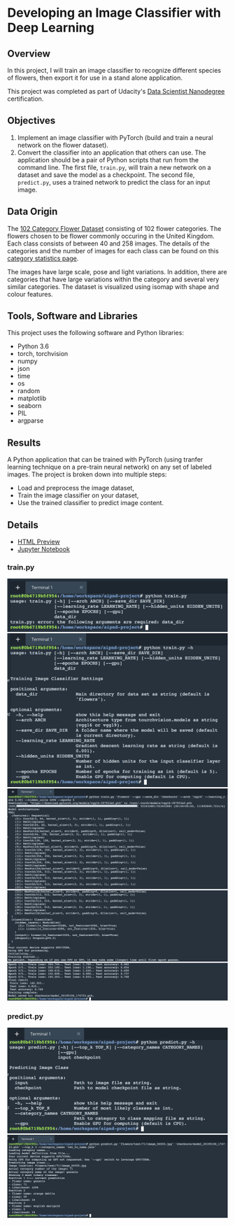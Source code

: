# Developing an Image Classifier with Deep Learning

## Overview
In this project, I will train an image classifier to recognize different species of flowers, then export it for use in a stand alone application.

This project was completed as part of Udacity's [Data Scientist Nanodegree](https://eu.udacity.com/course/data-scientist-nanodegree--nd025) certification.

## Objectives
1. Implement an image classifier with PyTorch (build and train a neural network on the flower dataset).
2. Convert the classifier into an application that others can use. The application should be a pair of Python scripts that run from the command line. The first file, `train.py`, will train a new network on a dataset and save the model as a checkpoint. The second file, `predict.py`, uses a trained network to predict the class for an input image. 

## Data Origin
The [102 Category Flower Dataset](http://www.robots.ox.ac.uk/~vgg/data/flowers/102/index.html) consisting of 102 flower categories. The flowers chosen to be flower commonly occuring in the United Kingdom. Each class consists of between 40 and 258 images. The details of the categories and the number of images for each class can be found on this [category statistics page](http://www.robots.ox.ac.uk/~vgg/data/flowers/102/categories.html).

The images have large scale, pose and light variations. In addition, there are categories that have large variations within the category and several very similar categories. The dataset is visualized using isomap with shape and colour features.


## Tools, Software and Libraries
This project uses the following software and Python libraries:
- Python 3.6
- torch, torchvision
- numpy
- json
- time
- os
- random
- matplotlib
- seaborn
- PIL
- argparse

## Results
A Python application that can be trained with PyTorch (using tranfer learning technique on a pre-train neural network) on any set of labeled images.
The project is broken down into multiple steps:
- Load and preprocess the image dataset,
- Train the image classifier on your dataset,
- Use the trained classifier to predict image content.

## Details
- [HTML Preview](https://ksatola.github.io/projects/image_classifier_with_deep_learning.html)
- [Jupyter Notebook](https://github.com/ksatola/Image-Classifier-with-Deep-Learning/blob/master/final4.ipynb)

### train.py

![train1.png](/assets/train1.png)
![train2.png](/assets/train2.png)
![train3.png](/assets/train3.png)
![train4.png](/assets/train4.png)
![train5.png](/assets/train5.png)

### predict.py
![predict1.png](/assets/predict1.png)
![predict2.png](/assets/predict2.png)
